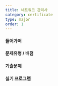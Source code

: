 ```yaml
---
title: 네트워크 관리사
category: certificate
type: major
order: 1
---
```


#### 들어가며

#### 문제유형 / 배점

#### 기출문제

#### 실기 프로그램